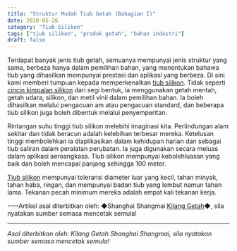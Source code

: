 ```yaml
---
title: "Struktur Mudah Tiub Getah (Bahagian I)"
date: 2010-05-26
category: "Tiub Silikon"
tags: ["tiub silikon", "produk getah", "bahan industri"]
draft: false
---
```


Terdapat banyak jenis tiub getah, semuanya mempunyai jenis struktur yang sama, berbeza hanya dalam pemilihan bahan, yang menentukan bahawa tiub yang dihasilkan mempunyai prestasi dan aplikasi yang berbeza. Di sini kami memberi tumpuan kepada memperkenalkan [tiub silikon](http://www.smpolymer.com/guijiaoguan/). Tidak seperti [cincin kimpalan silikon](http://www.smpolymer.com/) dari segi bentuk, ia menggunakan getah mentah, getah udara, silikon, dan metil vinil dalam pemilihan bahan. Ia boleh dihasilkan melalui pengacuan am atau pengacuan standard, dan beberapa tiub silikon juga boleh dibentuk melalui penyemperitan.

Rintangan suhu tinggi tiub silikon melebihi imaginasi kita. Perlindungan alam sekitar dan tidak beracun adalah kelebihan terbesar mereka. Ketelusan tinggi membolehkan ia diaplikasikan dalam kehidupan harian dan sebagai tiub saliran dalam peralatan perubatan. Ia juga digunakan secara meluas dalam aplikasi aeroangkasa. Tiub silikon mempunyai kebolehluasan yang baik dan boleh mencapai panjang sehingga 100 meter.

[Tiub silikon](http://www.smpolymer.com/guijiaoguan/) mempunyai toleransi diameter luar yang kecil, tahan minyak, tahan haba, ringan, dan mempunyai badan tiub yang lembut namun tahan lama. Tekanan pecah minimum mereka adalah empat kali tekanan kerja.

----Artikel asal diterbitkan oleh: ◆Shanghai Shangmai [Kilang Getah](http://www.smpolymer.com/)◆, sila nyatakan sumber semasa mencetak semula!

---

*Asal diterbitkan oleh: Kilang Getah Shanghai Shangmai, sila nyatakan sumber semasa mencetak semula!*
